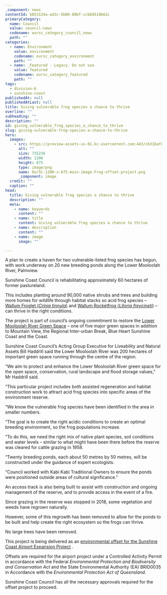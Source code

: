 ```yaml
---
_component: news
contentId: b853134a-a43c-5b06-80bf-ccbb0518b62c
primaryCategory:
  name: Council
  value: council-news
  codename: oursc_category_council_news
  path: ""
categories:
  - name: Environment
    value: environment
    codename: oursc_category_environment
    path: ""
  - name: _Featured - Legacy. Do not use
    value: featured
    codename: oursc_category_featured
    path: ""
tags:
  - division-6
  - sunshine-coast
publishedAt: null
publishedAtLast: null
title: Giving vulnerable frog species a chance to thrive
overline: ""
subheading: ""
description: ""
id: giving_vulnerable_frog_species_a_chance_to_thrive
slug: giving-vulnerable-frog-species-a-chance-to-thrive
hero:
  images:
    - src: https://preview-assets-us-01.kc-usercontent.com:443/c631baf8-1b46-001f-580c-d0001b68b4a8/f8196301-b023-4c40-89de-a1a4500d039a/OurSC-1200-x-675-main-image-Frog-offset-project.png
      alt: ""
      size: 735236
      width: 1200
      height: 675
      type: image/png
      name: OurSC-1200-x-675-main-image-Frog-offset-project.png
      _component: image
  credit: ""
  caption: ""
head:
  title: Giving vulnerable frog species a chance to thrive
  description: ""
  meta:
    - name: keywords
      content: ""
    - name: title
      content: Giving vulnerable frog species a chance to thrive
    - name: description
      content: ""
    - name: image
      image: ""

---
```

A plan to create a haven for two vulnerable-listed frog species has begun, with work underway on 20 new breeding ponds along the Lower Mooloolah River, Palmview.

Sunshine Coast Council is rehabilitating approximately 60 hectares of former pastureland.

This includes planting around 90,000 native shrubs and trees and building more homes for wildlife through habitat stacks so acid frog species – [Wallum Froglet (*Crinia tinnula*)](https://apps.des.qld.gov.au/species-search/details/?id=686)
&#x20;and [Wallum Rocketfrog (*Litoria freycineti*)](https://apps.des.qld.gov.au/species-search/details/?id=609)
&#x20;– can thrive in the right conditions.

The project is part of council’s ongoing commitment to restore the [Lower Mooloolah River Green Space](https://els.sunshinecoast.qld.gov.au/About-the-strategy/Transformational-actions/Expanding-the-green-space)
&#x20;– one of five major green spaces in addition to Mountain View, the Regional Inter-urban Break, Blue Heart Sunshine Coast and the Coast.

Sunshine Coast Council’s Acting Group Executive for Liveability and Natural Assets Bill Haddrill said the Lower Mooloolah River was 200 hectares of important green space running through the centre of the region.

“We aim to protect and enhance the Lower Mooloolah River green space for the open space, conservation, rural landscape and flood storage values,” Mr Haddrill said.

“This particular project includes both assisted regeneration and habitat construction work to attract acid frog species into specific areas of the environment reserve.

“We know the vulnerable frog species have been identified in the area in smaller numbers.

“The goal is to create the right acidic conditions to create an optimal breeding environment, so the frog populations increase.

“To do this, we need the right mix of native plant species, soil conditions and water levels – similar to what might have been there before the reserve was cleared for cattle grazing in 1958.

“Twenty breeding ponds, each about 50 metres by 50 metres, will be constructed under the guidance of expert ecologists.

“Council worked with Kabi Kabi Traditional Owners to ensure the ponds were positioned outside areas of cultural significance.” 

An access track is also being built to assist with construction and ongoing management of the reserve, and to provide access in the event of a fire.

Since grazing in the reserve was stopped in 2018, some vegetation and weeds have regrown naturally.

However, some of this regrowth has been removed to allow for the ponds to be built and help create the right ecosystem so the frogs can thrive.

No large trees have been removed.

This project is being delivered as an [environmental offset for the Sunshine Coast Airport Expansion Project](https://www.sunshinecoast.qld.gov.au/Council/Planning-and-Projects/Major-Regional-Projects/Sunshine-Coast-Airport-Expansion-Project/Environmental-approvals-and-management)
.

Offsets are required for the airport project under a Controlled Activity Permit in accordance with the Federal *Environmental Protection and Biodiversity and Conservation Act* and the State Environmental Authority (EA) BRID0035 in Accordance with the *Environmental Protection Act of Queensland.*

Sunshine Coast Council has all the necessary approvals required for the offset project to proceed.
